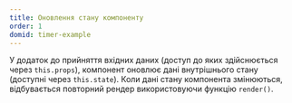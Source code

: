 ```yaml
---
title: Оновлення стану компоненту
order: 1
domid: timer-example
---
```


У додаток до прийняття вхідних даних (доступ до яких здійснюється через `this.props`), компонент оновлює дані внутрішнього стану (доступні через `this.state`). Коли дані стану компонента змінюються, відбувається повторний рендер використовуючи функцію `render()`.

